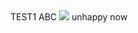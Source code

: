 <html>
<head>
<title>TEST1</title>
</head>
<body>
TEST1 ABC
<img src="PT1">
unhappy now
</body>
</html>
